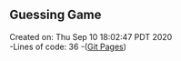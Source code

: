 ## Guessing Game
Created on: Thu Sep 10 18:02:47 PDT 2020 <br >
-Lines of code:
      36
-([Git Pages](https://pages.github.com/))
